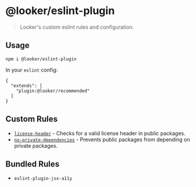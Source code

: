 # @looker/eslint-plugin

> Looker's custom eslint rules and configuration.

## Usage

```
npm i @looker/eslint-plugin
```

In your `eslint` config:

```
{
  "extends": [
    "plugin:@looker/recommended"
  ]
}
```

## Custom Rules

- [`license-header`](src/licenseHeader/README.md) - Checks for a valid license header in public packages.
- [`no-private-dependencies`](src/noPrivateDependencies/README.md) - Prevents public packages from depending on private packages.

## Bundled Rules

- `eslint-plugin-jsx-a11y`

